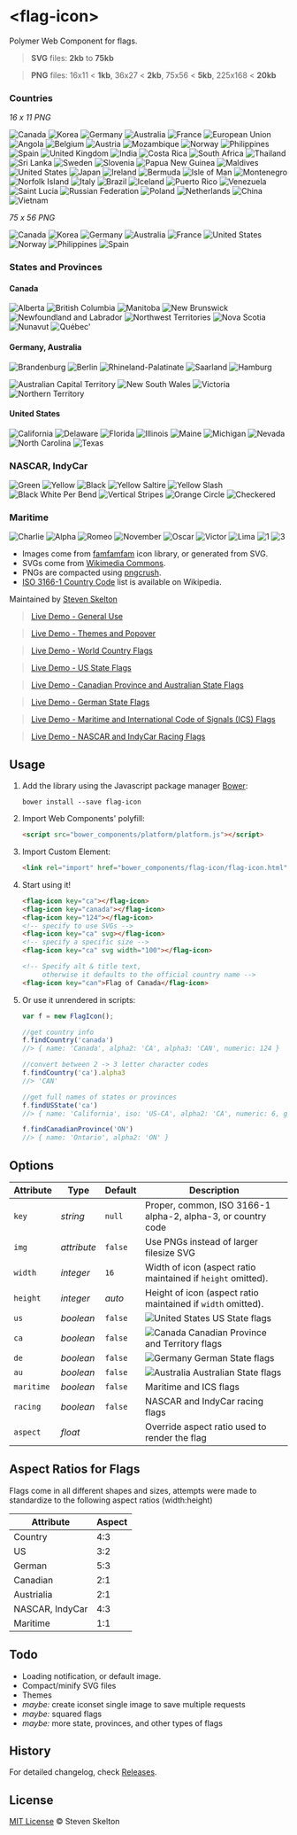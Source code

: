 &lt;flag-icon&gt;
===========

Polymer Web Component for flags.

> **SVG** files: **2kb** to **75kb**

> **PNG** files: 16x11 < **1kb**, 36x27 < **2kb**, 75x56 < **5kb**, 225x168 < **20kb**

### Countries

_16 x 11 PNG_

![Canada](https://raw.githubusercontent.com/stevenrskelton/flag-icon/master/png/16/country-4x3/ca.png "Canada")
![Korea](https://raw.githubusercontent.com/stevenrskelton/flag-icon/master/png/16/country-4x3/kr.png "Korea")
![Germany](https://raw.githubusercontent.com/stevenrskelton/flag-icon/master/png/16/country-4x3/de.png "Germany")
![Australia](https://raw.githubusercontent.com/stevenrskelton/flag-icon/master/png/16/country-4x3/au.png "Australia")
![France](https://raw.githubusercontent.com/stevenrskelton/flag-icon/master/png/16/country-4x3/fr.png "France")
![European Union](https://raw.githubusercontent.com/stevenrskelton/flag-icon/master/png/16/country-4x3/europeanunion.png "European Union")
![Angola](https://raw.githubusercontent.com/stevenrskelton/flag-icon/master/png/16/country-4x3/ao.png "Angola")
![Belgium](https://raw.githubusercontent.com/stevenrskelton/flag-icon/master/png/16/country-4x3/be.png "Belgium")
![Austria](https://raw.githubusercontent.com/stevenrskelton/flag-icon/master/png/16/country-4x3/at.png "Austria")
![Mozambique](https://raw.githubusercontent.com/stevenrskelton/flag-icon/master/png/16/country-4x3/mz.png "Mozambique")
![Norway](https://raw.githubusercontent.com/stevenrskelton/flag-icon/master/png/16/country-4x3/no.png "Norway")
![Philippines](https://raw.githubusercontent.com/stevenrskelton/flag-icon/master/png/16/country-4x3/ph.png "Philippines")
![Spain](https://raw.githubusercontent.com/stevenrskelton/flag-icon/master/png/16/country-4x3/es.png "Spain")
![United Kingdom](https://raw.githubusercontent.com/stevenrskelton/flag-icon/master/png/16/country-4x3/gb.png "United Kingdom")
![India](https://raw.githubusercontent.com/stevenrskelton/flag-icon/master/png/16/country-4x3/in.png "India")
![Costa Rica](https://raw.githubusercontent.com/stevenrskelton/flag-icon/master/png/16/country-4x3/cr.png "Costa Rica")
![South Africa](https://raw.githubusercontent.com/stevenrskelton/flag-icon/master/png/16/country-4x3/za.png "South Africa")
![Thailand](https://raw.githubusercontent.com/stevenrskelton/flag-icon/master/png/16/country-4x3/th.png "Thailand")
![Sri Lanka](https://raw.githubusercontent.com/stevenrskelton/flag-icon/master/png/16/country-4x3/lk.png "Sri Lanka")
![Sweden](https://raw.githubusercontent.com/stevenrskelton/flag-icon/master/png/16/country-4x3/se.png "Sweden")
![Slovenia](https://raw.githubusercontent.com/stevenrskelton/flag-icon/master/png/16/country-4x3/si.png "Slovenia")
![Papua New Guinea](https://raw.githubusercontent.com/stevenrskelton/flag-icon/master/png/16/country-4x3/pg.png "Papua New Guinea")
![Maldives](https://raw.githubusercontent.com/stevenrskelton/flag-icon/master/png/16/country-4x3/mv.png "Maldives")
![United States](https://raw.githubusercontent.com/stevenrskelton/flag-icon/master/png/16/country-4x3/us.png "United States")
![Japan](https://raw.githubusercontent.com/stevenrskelton/flag-icon/master/png/16/country-4x3/jp.png "Japan")
![Ireland](https://raw.githubusercontent.com/stevenrskelton/flag-icon/master/png/16/country-4x3/ie.png "Ireland")
![Bermuda](https://raw.githubusercontent.com/stevenrskelton/flag-icon/master/png/16/country-4x3/bm.png "Bermuda")
![Isle of Man](https://raw.githubusercontent.com/stevenrskelton/flag-icon/master/png/16/country-4x3/im.png "Isle of Man")
![Montenegro](https://raw.githubusercontent.com/stevenrskelton/flag-icon/master/png/16/country-4x3/me.png "Montenegro")
![Norfolk Island](https://raw.githubusercontent.com/stevenrskelton/flag-icon/master/png/16/country-4x3/nf.png "Norfolk Island")
![Italy](https://raw.githubusercontent.com/stevenrskelton/flag-icon/master/png/16/country-4x3/it.png "Italy")
![Brazil](https://raw.githubusercontent.com/stevenrskelton/flag-icon/master/png/16/country-4x3/br.png "Brazil")
![Iceland](https://raw.githubusercontent.com/stevenrskelton/flag-icon/master/png/16/country-4x3/is.png "Iceland")
![Puerto Rico](https://raw.githubusercontent.com/stevenrskelton/flag-icon/master/png/16/country-4x3/pr.png "Puerto Rico")
![Venezuela](https://raw.githubusercontent.com/stevenrskelton/flag-icon/master/png/16/country-4x3/ve.png "Venezuela")
![Saint Lucia](https://raw.githubusercontent.com/stevenrskelton/flag-icon/master/png/16/country-4x3/lc.png "Saint Lucia")
![Russian Federation](https://raw.githubusercontent.com/stevenrskelton/flag-icon/master/png/16/country-4x3/ru.png "Russian Federation")
![Poland](https://raw.githubusercontent.com/stevenrskelton/flag-icon/master/png/16/country-4x3/pl.png "Poland")
![Netherlands](https://raw.githubusercontent.com/stevenrskelton/flag-icon/master/png/16/country-4x3/nl.png "Netherlands")
![China](https://raw.githubusercontent.com/stevenrskelton/flag-icon/master/png/16/country-4x3/cn.png "China")
![Vietnam](https://raw.githubusercontent.com/stevenrskelton/flag-icon/master/png/16/country-4x3/vn.png "Vietnam")

_75 x 56 PNG_

![Canada](https://raw.githubusercontent.com/stevenrskelton/flag-icon/master/png/75/country-4x3/ca.png "Canada")
![Korea](https://raw.githubusercontent.com/stevenrskelton/flag-icon/master/png/75/country-4x3/kr.png "Korea")
![Germany](https://raw.githubusercontent.com/stevenrskelton/flag-icon/master/png/75/country-4x3/de.png "Germany")
![Australia](https://raw.githubusercontent.com/stevenrskelton/flag-icon/master/png/75/country-4x3/au.png "Australia")
![France](https://raw.githubusercontent.com/stevenrskelton/flag-icon/master/png/75/country-4x3/fr.png "France")
![United States](https://raw.githubusercontent.com/stevenrskelton/flag-icon/master/png/75/country-4x3/us.png "United States")
![Norway](https://raw.githubusercontent.com/stevenrskelton/flag-icon/master/png/75/country-4x3/no.png "Norway")
![Philippines](https://raw.githubusercontent.com/stevenrskelton/flag-icon/master/png/75/country-4x3/ph.png "Philippines")
![Spain](https://raw.githubusercontent.com/stevenrskelton/flag-icon/master/png/75/country-4x3/es.png "Spain")

### States and Provinces

#### Canada

![Alberta](https://raw.githubusercontent.com/stevenrskelton/flag-icon/master/png/75/ca/alberta.png "Alberta")
![British Columbia](https://raw.githubusercontent.com/stevenrskelton/flag-icon/master/png/75/ca/british_columbia.png "British Columbia")
![Manitoba](https://raw.githubusercontent.com/stevenrskelton/flag-icon/master/png/75/ca/manitoba.png "Manitoba")
![New Brunswick](https://raw.githubusercontent.com/stevenrskelton/flag-icon/master/png/75/ca/new_brunswick.png "New Brunswick")
![Newfoundland and Labrador](https://raw.githubusercontent.com/stevenrskelton/flag-icon/master/png/75/ca/newfoundland_and_labrador.png "Newfoundland and Labrador")
![Northwest Territories](https://raw.githubusercontent.com/stevenrskelton/flag-icon/master/png/75/ca/northwest_territories.png "Northwest Territories")
![Nova Scotia](https://raw.githubusercontent.com/stevenrskelton/flag-icon/master/png/75/ca/nova_scotia.png "Nova Scotia")
![Nunavut](https://raw.githubusercontent.com/stevenrskelton/flag-icon/master/png/75/ca/nunavut.png "Nunavut")
![Québec'](https://raw.githubusercontent.com/stevenrskelton/flag-icon/master/png/75/ca/québec.png "Québec")

#### Germany, Australia

![Brandenburg](https://raw.githubusercontent.com/stevenrskelton/flag-icon/master/png/75/de/brandenburg.png "Brandenburg")
![Berlin](https://raw.githubusercontent.com/stevenrskelton/flag-icon/master/png/75/de/berlin.png "Berlin")
![Rhineland-Palatinate](https://raw.githubusercontent.com/stevenrskelton/flag-icon/master/png/75/de/rhineland-palatinate.png "Rhineland-Palatinate")
![Saarland](https://raw.githubusercontent.com/stevenrskelton/flag-icon/master/png/75/de/saarland.png "Saarland")
![Hamburg](https://raw.githubusercontent.com/stevenrskelton/flag-icon/master/png/75/de/hamburg.png "Hamburg")

![Australian Capital Territory](https://raw.githubusercontent.com/stevenrskelton/flag-icon/master/png/75/au/australian_capital_territory.png "Australian Capital Territory")
![New South Wales](https://raw.githubusercontent.com/stevenrskelton/flag-icon/master/png/75/au/new_south_wales.png "New South Wales")
![Victoria](https://raw.githubusercontent.com/stevenrskelton/flag-icon/master/png/75/au/victoria.png "Victoria")
![Northern Territory](https://raw.githubusercontent.com/stevenrskelton/flag-icon/master/png/75/au/northern_territory.png "Northern Territory")

#### United States

![California](https://raw.githubusercontent.com/stevenrskelton/flag-icon/master/png/75/us/california.png "California")
![Delaware](https://raw.githubusercontent.com/stevenrskelton/flag-icon/master/png/75/us/delaware.png "Delaware")
![Florida](https://raw.githubusercontent.com/stevenrskelton/flag-icon/master/png/75/us/florida.png "Florida")
![Illinois](https://raw.githubusercontent.com/stevenrskelton/flag-icon/master/png/75/us/illinois.png "Illinois")
![Maine](https://raw.githubusercontent.com/stevenrskelton/flag-icon/master/png/75/us/maine.png "Maine")
![Michigan](https://raw.githubusercontent.com/stevenrskelton/flag-icon/master/png/75/us/michigan.png "Michigan")
![Nevada](https://raw.githubusercontent.com/stevenrskelton/flag-icon/master/png/75/us/nevada.png "Nevada")
![North Carolina](https://raw.githubusercontent.com/stevenrskelton/flag-icon/master/png/75/us/north_carolina.png "North Carolina")
![Texas](https://raw.githubusercontent.com/stevenrskelton/flag-icon/master/png/75/us/texas.png "Texas")

### NASCAR, IndyCar

![Green](https://raw.githubusercontent.com/stevenrskelton/flag-icon/master/png/75/racing/green.png "Green")
![Yellow](https://raw.githubusercontent.com/stevenrskelton/flag-icon/master/png/75/racing/yellow.png "Yellow")
![Black](https://raw.githubusercontent.com/stevenrskelton/flag-icon/master/png/75/racing/black.png "Black")
![Yellow Saltire](https://raw.githubusercontent.com/stevenrskelton/flag-icon/master/png/75/racing/yellowsaltire.png "Yellow Saltire")
![Yellow Slash](https://raw.githubusercontent.com/stevenrskelton/flag-icon/master/png/75/racing/yellowslash.png "Yellow Slash")
![Black White Per Bend](https://raw.githubusercontent.com/stevenrskelton/flag-icon/master/png/75/racing/blackwhiteperbend.png "Black White Per Bend")
![Vertical Stripes](https://raw.githubusercontent.com/stevenrskelton/flag-icon/master/png/75/racing/verticalstripes.png "Vertical Stripes")
![Orange Circle](https://raw.githubusercontent.com/stevenrskelton/flag-icon/master/png/75/racing/orangecircle.png "Orange Circle")
![Checkered](https://raw.githubusercontent.com/stevenrskelton/flag-icon/master/png/75/racing/checkered.png "Checkered")

### Maritime

![Charlie](https://raw.githubusercontent.com/stevenrskelton/flag-icon/master/png/75/maritime/c.png "Charlie")
![Alpha](https://raw.githubusercontent.com/stevenrskelton/flag-icon/master/png/75/maritime/a.png "Alpha")
![Romeo](https://raw.githubusercontent.com/stevenrskelton/flag-icon/master/png/75/maritime/r.png "Romeo")
![November](https://raw.githubusercontent.com/stevenrskelton/flag-icon/master/png/75/maritime/n.png "November")
![Oscar](https://raw.githubusercontent.com/stevenrskelton/flag-icon/master/png/75/maritime/o.png "Oscar")
![Victor](https://raw.githubusercontent.com/stevenrskelton/flag-icon/master/png/75/maritime/v.png "Victor")
![Lima](https://raw.githubusercontent.com/stevenrskelton/flag-icon/master/png/75/maritime/l.png "Lima")
![1](https://raw.githubusercontent.com/stevenrskelton/flag-icon/master/png/75/maritime/1.png "1")
![3](https://raw.githubusercontent.com/stevenrskelton/flag-icon/master/png/75/maritime/3.png "3")


* Images come from [famfamfam](http://www.famfamfam.com/lab/icons/flags/) icon library, or generated from SVG.
* SVGs come from [Wikimedia Commons](http://commons.wikimedia.org/wiki/Category:SVG_sovereign_state_flags).
* PNGs are compacted using [pngcrush](http://en.wikipedia.org/wiki/Pngcrush).
* [ISO 3166-1 Country Code](http://en.wikipedia.org/wiki/ISO_3166-1) list is available on Wikipedia.

Maintained by [Steven Skelton](https://github.com/stevenrskelton)

> [Live Demo - General Use](http://files.stevenskelton.ca/flag-icon/examples/index.html)

> [Live Demo - Themes and Popover](http://files.stevenskelton.ca/flag-icon/examples/themes.html)

> [Live Demo - World Country Flags](http://files.stevenskelton.ca/flag-icon/examples/countries.html)

> [Live Demo - US State Flags](http://files.stevenskelton.ca/flag-icon/examples/us-states.html)

> [Live Demo - Canadian Province and Australian State Flags](http://files.stevenskelton.ca/flag-icon/examples/canada-provinces.html)

> [Live Demo - German State Flags](http://files.stevenskelton.ca/flag-icon/examples/de-states.html)

> [Live Demo - Maritime and International Code of Signals (ICS) Flags](http://files.stevenskelton.ca/flag-icon/examples/maritime.html)

> [Live Demo - NASCAR and IndyCar Racing Flags](http://files.stevenskelton.ca/flag-icon/examples/racing.html)

## Usage

1. Add the library using the Javascript package manager [Bower](http://bower.io/):

	```bower install --save flag-icon```

2. Import Web Components' polyfill:

	```html
	<script src="bower_components/platform/platform.js"></script>
	```

3. Import Custom Element:

	```html
	<link rel="import" href="bower_components/flag-icon/flag-icon.html">
	```

4. Start using it!

	```html
	<flag-icon key="ca"></flag-icon>
	<flag-icon key="canada"></flag-icon>
	<flag-icon key="124"></flag-icon>
	<!-- specify to use SVGs -->
	<flag-icon key="ca" svg></flag-icon>
	<!-- specify a specific size -->
	<flag-icon key="ca" svg width="100"></flag-icon>

	<!-- Specify alt & title text,
	     otherwise it defaults to the official country name -->
	<flag-icon key="can">Flag of Canada</flag-icon>
	```

5. Or use it unrendered in scripts:

	```javascript
	var f = new FlagIcon();

	//get country info
	f.findCountry('canada')
	//> { name: 'Canada', alpha2: 'CA', alpha3: 'CAN', numeric: 124 }

	//convert between 2 -> 3 letter character codes
	f.findCountry('ca').alpha3
	//> 'CAN'

	//get full names of states or provinces
	f.findUSState('ca')
	//> { name: 'California', iso: 'US-CA', alpha2: 'CA', numeric: 6, gpo: 'Calif.' }

	f.findCanadianProvince('ON')
	//> { name: 'Ontario', alpha2: 'ON' }
	```

## Options

Attribute	| Type			| Default	| Description
---			| ---			| ---		| ---
`key`		| *string*		| `null`	| Proper, common, ISO 3166-1 alpha-2, alpha-3, or country code
`img`		| *attribute*	| `false`	| Use PNGs instead of larger filesize SVG
`width`		| *integer*		| `16`		| Width of icon (aspect ratio maintained if `height` omitted).
`height`	| *integer*		| _auto_	| Height of icon (aspect ratio maintained if `width` omitted).
`us`		| *boolean*		| `false`	| ![United States](https://raw.githubusercontent.com/stevenrskelton/flag-icon/master/png/16/country-4x3/us.png "United States") US State flags
`ca`		| *boolean*		| `false`	| ![Canada](https://raw.githubusercontent.com/stevenrskelton/flag-icon/master/png/16/country-4x3/ca.png "Canada") Canadian Province and Territory flags
`de`		| *boolean*		| `false`	| ![Germany](https://raw.githubusercontent.com/stevenrskelton/flag-icon/master/png/16/country-4x3/de.png "Germany") German State flags
`au`		| *boolean*		| `false`	| ![Australia](https://raw.githubusercontent.com/stevenrskelton/flag-icon/master/png/16/country-4x3/au.png "Australia") Australian State flags
`maritime`	| *boolean*		| `false`	| Maritime and ICS flags
`racing`	| *boolean*		| `false`	| NASCAR and IndyCar racing flags
`aspect`	| *float*		| 			| Override aspect ratio used to render the flag

## Aspect Ratios for Flags

Flags come in all different shapes and sizes, attempts were made to standardize to the following aspect ratios (width:height)

Attribute		| Aspect
---				| ---
Country			| 4:3
US				| 3:2
German			| 5:3
Canadian		| 2:1
Austrialia		| 2:1
NASCAR, IndyCar	| 4:3
Maritime		| 1:1

## Todo

- Loading notification, or default image.
- Compact/minify SVG files
- Themes
- _maybe:_ create iconset single image to save multiple requests
- _maybe:_ squared flags
- _maybe:_ more state, provinces, and other types of flags

## History

For detailed changelog, check [Releases](https://github.com/stevenrskelton/flag-icon/releases).

## License

[MIT License](http://opensource.org/licenses/MIT) © Steven Skelton
